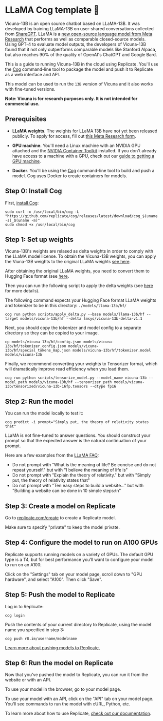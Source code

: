 # LLaMA Cog template 🦙

Vicuna-13B is an open source chatbot based on LLaMA-13B. It was developed by training LLaMA-13B on user-shared conversations collected from [ShareGPT](https://sharegpt.com/). LLaMA is a [new open-source language model from Meta Research](https://ai.facebook.com/blog/large-language-model-llama-meta-ai/) that performs as well as comparable closed-source models. Using GPT-4 to evaluate model outputs, the developers of Vicuna-13B found that it not only outperforms comparable models like Stanford Alpaca, but also reaches 90% of the quality of OpenAI's ChatGPT and Google Bard.

This is a guide to running Vicuna-13B in the cloud using Replicate. You'll use the [Cog](https://github.com/replicate/cog) command-line tool to package the model and push it to Replicate as a web interface and API.

This model can be used to run the `13B` version of Vicuna and it also works with fine-tuned versions.

**Note: Vicuna is for research purposes only. It is not intended for commercial use.**

## Prerequisites

- **LLaMA weights**. The weights for LLaMA 13B have not yet been released publicly. To apply for access, fill out [this Meta Research form](https://docs.google.com/forms/d/e/1FAIpQLSfqNECQnMkycAp2jP4Z9TFX0cGR4uf7b_fBxjY_OjhJILlKGA/viewform).

- **GPU machine**. You'll need a Linux machine with an NVIDIA GPU attached and the [NVIDIA Container Toolkit](https://docs.nvidia.com/datacenter/cloud-native/container-toolkit/install-guide.html#docker) installed. If you don't already have access to a machine with a GPU, check out our [guide to getting a 
GPU machine](https://replicate.com/docs/guides/get-a-gpu-machine).

- **Docker**. You'll be using the [Cog](https://github.com/replicate/cog) command-line tool to build and push a model. Cog uses Docker to create containers for models.

## Step 0: Install Cog

First, [install Cog](https://github.com/replicate/cog#install):

```
sudo curl -o /usr/local/bin/cog -L "https://github.com/replicate/cog/releases/latest/download/cog_$(uname -s)_$(uname -m)"
sudo chmod +x /usr/local/bin/cog
```

## Step 1: Set up weights

Vicuna-13B's weights are relased as delta weights in order to comply with the LLaMA model license. To obtain the Vicuna-13B weights, you can apply the Viuna-13B weights to the original LLaMA weights [see here](https://github.com/lm-sys/FastChat#vicuna-weights). 

After obtaining the original LLaMA weights, you need to convert them to Hugging Face format (see [here](https://huggingface.co/docs/transformers/main/model_doc/llama). 

Then you can run the following script to apply the delta weights (see [here](https://github.com/lm-sys/FastChat#vicuna-weights) for more details). 

The following command expects your Hugging Face format LLaMA weights and tokenizer to be in this directory: `./models/llama-13b/hf/`

```
cog run python scripts/apply_delta.py --base models/llama-13b/hf --target models/vicuna-13b/hf --delta lmsys/vicuna-13b-delta-v1.1
```

Next, you should copy the tokenizer and model config to a separate directory so they can be copied to your image.

```
cp models/vicuna-13b/hf/config.json models/vicuna-13b/hf/tokenizer_config.json models/vicuna-13b/hf/special_tokens_map.json models/vicuna-13b/hf/tokenizer.model models/vicuna-13b
```

Finally, we recommend converting your weights to Tensorizer format, which will dramatically improve read efficiency when you load them. 

```
cog run python scripts/tensorize_model.py --model_name vicuna-13b --model_path models/vicuna-13b/hf --tensorizer_path models/vicuna-13b/tensorized/vicuna-13b-16fp.tensors --dtype fp16
```


## Step 2: Run the model

You can run the model locally to test it:

```
cog predict -i prompt="Simply put, the theory of relativity states that"
```

LLaMA is not fine-tuned to answer questions. You should construct your prompt so that the expected answer is the natural continuation of your prompt. 

Here are a few examples from the [LLaMA FAQ](https://github.com/facebookresearch/llama/blob/57b0eb62de0636e75af471e49e2f1862d908d9d8/FAQ.md#2-generations-are-bad):

- Do not prompt with "What is the meaning of life? Be concise and do not repeat yourself." but with "I believe the meaning of life is"
- Do not prompt with "Explain the theory of relativity." but with "Simply put, the theory of relativity states that"
- Do not prompt with "Ten easy steps to build a website..." but with "Building a website can be done in 10 simple steps:\n"

## Step 3: Create a model on Replicate

Go to [replicate.com/create](https://replicate.com/create) to create a Replicate model.

Make sure to specify "private" to keep the model private.

## Step 4: Configure the model to run on A100 GPUs

Replicate supports running models on a variety of GPUs. The default GPU type is a T4, but for best performance you'll want to configure your model to run on an A100.

Click on the "Settings" tab on your model page, scroll down to "GPU hardware", and select "A100". Then click "Save".

## Step 5: Push the model to Replicate

Log in to Replicate:

```
cog login
```

Push the contents of your current directory to Replicate, using the model name you specified in step 3:

```
cog push r8.im/username/modelname
```

[Learn more about pushing models to Replicate.](https://replicate.com/docs/guides/push-a-model)


## Step 6: Run the model on Replicate

Now that you've pushed the model to Replicate, you can run it from the website or with an API.

To use your model in the browser, go to your model page.

To use your model with an API, click on the "API" tab on your model page. You'll see commands to run the model with cURL, Python, etc.

To learn more about how to use Replicate, [check out our documentation](https://replicate.com/docs).